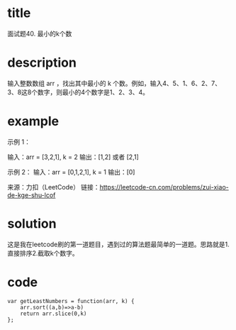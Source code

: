 # title
面试题40. 最小的k个数
# description
输入整数数组 arr ，找出其中最小的 k 个数。例如，输入4、5、1、6、2、7、3、8这8个数字，则最小的4个数字是1、2、3、4。
# example
示例 1：

输入：arr = [3,2,1], k = 2
输出：[1,2] 或者 [2,1]


示例 2：
输入：arr = [0,1,2,1], k = 1
输出：[0]

来源：力扣（LeetCode）
链接：https://leetcode-cn.com/problems/zui-xiao-de-kge-shu-lcof

# solution
这是我在leetcode刷的第一道题目，遇到过的算法题最简单的一道题。思路就是1.直接排序2.截取k个数字。
# code
```
var getLeastNumbers = function(arr, k) {
    arr.sort((a,b)=>a-b)
    return arr.slice(0,k)
};
```

